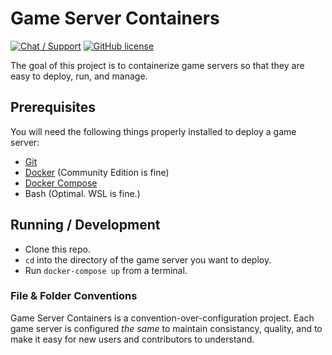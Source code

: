 # Game Server Containers

[![Chat / Support](https://img.shields.io/badge/Chat%20%2F%20Support-discord-7289DA.svg?style=flat)](https://discord.gg/EMbcgR8)
[![GitHub license](https://img.shields.io/badge/license-GPLv3-blue.svg?style=flat)](https://github.com/Egeeio/game-server-containers/blob/master/LICENSE)

The goal of this project is to containerize game servers so that they are easy to deploy, run, and manage.

## Prerequisites

You will need the following things properly installed to deploy a game server:

- [Git](https://git-scm.com/)
- [Docker](https://docs.docker.com/get-started/#prepare-your-docker-environment) (Community Edition is fine)
- [Docker Compose](https://docs.docker.com/compose/install/)
- Bash (Optimal. WSL is fine.)

## Running / Development

- Clone this repo.
- `cd` into the directory of the game server you want to deploy.
- Run `docker-compose up` from a terminal.

### File & Folder Conventions

Game Server Containers is a convention-over-configuration project. Each game server is configured _the same_ to maintain consistancy, quality, and to make it easy for new users and contributors to understand.
